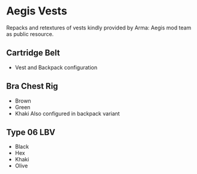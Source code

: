 # Aegis Vests
Repacks and retextures of vests kindly provided by Arma: Aegis mod team as public resource.

## Cartridge Belt
- Vest and Backpack configuration

## Bra Chest Rig
- Brown
- Green
- Khaki
Also configured in backpack variant

## Type 06 LBV
- Black
- Hex
- Khaki
- Olive
